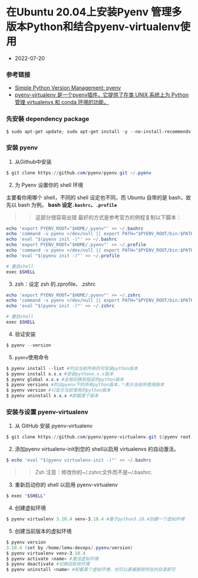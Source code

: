 # 在Ubuntu 20.04上安装Pyenv 管理多版本Python和结合pyenv-virtualenv使用

* 2022-07-20

### 参考链接
* [Simple Python Version Management: pyenv](https://github.com/pyenv/pyenv#getting-pyenv)
* [pyenv-virtualenv 是一个pyenv插件，它提供了在类 UNIX 系统上为 Python 管理 virtualenvs 和 conda 环境的功能。](https://github.com/pyenv/pyenv-virtualenv)

 ### 先安裝 dependency package
 
 ```powershell
 $ sudo apt-get update; sudo apt-get install -y --no-install-recommends make build-essential libssl-dev zlib1g-dev libbz2-dev libreadline-dev libsqlite3-dev wget curl llvm libncurses5-dev xz-utils tk-dev libxml2-dev libxmlsec1-dev libffi-dev liblzma-dev
 ```
 ### 安装 pyenv
 1. 从Github中安装
 
 ```powershell
 $ git clone https://github.com/pyenv/pyenv.git ~/.pyenv
 ```

2. 为 Pyenv 设置你的 shell 环境

主要看你用哪个 shell，不同的 shell 设定也不同，而 Ubuntu 自带的是 bash，故先以 bash 为例。
**bash 设定`.bashrc`、`.profile`**
>> 这部分很容易出错
最好的方式是参考官方的例程复制以下脚本：

```powershell
echo 'export PYENV_ROOT="$HOME/.pyenv"' >> ~/.bashrc
echo 'command -v pyenv >/dev/null || export PATH="$PYENV_ROOT/bin:$PATH"' >> ~/.bashrc
echo 'eval "$(pyenv init -)"' >> ~/.bashrc
echo 'export PYENV_ROOT="$HOME/.pyenv"' >> ~/.profile
echo 'command -v pyenv >/dev/null || export PATH="$PYENV_ROOT/bin:$PATH"' >> ~/.profile
echo 'eval "$(pyenv init -)"' >> ~/.profile

# 重启shell
exec $SHELL
```

3. zsh：设定 zsh 的.zprofile、.zshrc

```powershell
echo 'export PYENV_ROOT="$HOME/.pyenv"' >> ~/.zshrc
echo 'command -v pyenv >/dev/null || export PATH="$PYENV_ROOT/bin:$PATH"' >> ~/.zshrc
echo 'eval "$(pyenv init -)"' >> ~/.zshrc

# 重启shell
exec $SHELL
```
4. 验证安装

```powershell
$ pyenv --version 
```
5. `pyenv`使用命令

```powershell
$ pyenv install --list #列出当前所有的可安装python版本
$ pyenv install x.x.x #安装pythonx.x.x版本
$ pyenv global x.x.x #全局切换到指定的python版本
$ pyenv versions #列出pyenv下的所有python版本，*表示当前所使用版本
$ pyenv version #只显示当前使用的python版本
$ pyenv uninstall x.x.x #卸载某个版本
```

### 安装与设置 pyenv-virtualenv
1. 从 GitHub 安装 pyenv-virtualenv

```powershell
$ git clone https://github.com/pyenv/pyenv-virtualenv.git $(pyenv root)/plugins/pyenv-virtualenv
```

2. 添加pyenv virtualenv-init到您的 shell以启用 virtualenvs 的自动激活。

```powershell
$ echo 'eval "$(pyenv virtualenv-init -)"' >> ~/.bashrc
```

>> Zsh 注意：修改你的~/.zshrc文件而不是~/.bashrc.

3. 重新启动你的 shell 以启用 pyenv-virtualenv

```powershell
$ exec "$SHELL"
```

4. 创建虚拟环境

```powershell
$ pyenv virtualenv 3.10.4 venv-3.10.4 #基于python3.10.4创建一个虚拟环境
```

5. 创建当前版本的虚拟环境

```powershell
$ pyenv version
3.10.4 (set by /home/lemu-devops/.pyenv/version)
$ pyenv virtualenv venv-3.10.4
$ pyenv activate <name> #激活虚拟环境
$ pyenv deactivate #切换回系统环境
$ pyenv uninstall <name> #卸载某个虚拟环境，也可以直接删除所在的目录即可
```
